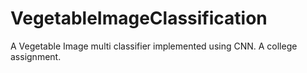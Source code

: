 # VegetableImageClassification
A Vegetable Image multi classifier implemented using CNN. A college assignment.
